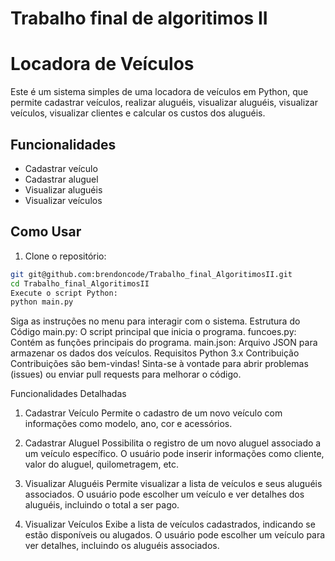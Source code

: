 # Trabalho final de algoritimos II
# Locadora de Veículos

Este é um sistema simples de uma locadora de veículos em Python, que permite cadastrar veículos, realizar aluguéis, visualizar aluguéis, visualizar veículos, visualizar clientes e calcular os custos dos aluguéis.

## Funcionalidades

- Cadastrar veículo
- Cadastrar aluguel
- Visualizar aluguéis
- Visualizar veículos

## Como Usar

1. Clone o repositório:

```bash
git git@github.com:brendoncode/Trabalho_final_AlgoritimosII.git
cd Trabalho_final_AlgoritimosII
Execute o script Python:
python main.py
````
Siga as instruções no menu para interagir com o sistema.
Estrutura do Código
main.py: O script principal que inicia o programa.
funcoes.py: Contém as funções principais do programa.
main.json: Arquivo JSON para armazenar os dados dos veículos.
Requisitos
Python 3.x
Contribuição
Contribuições são bem-vindas! Sinta-se à vontade para abrir problemas (issues) ou enviar pull requests para melhorar o código.


Funcionalidades Detalhadas
1. Cadastrar Veículo
Permite o cadastro de um novo veículo com informações como modelo, ano, cor e acessórios.

2. Cadastrar Aluguel
Possibilita o registro de um novo aluguel associado a um veículo específico. O usuário pode inserir informações como cliente, valor do aluguel, quilometragem, etc.

3. Visualizar Aluguéis
Permite visualizar a lista de veículos e seus aluguéis associados. O usuário pode escolher um veículo e ver detalhes dos aluguéis, incluindo o total a ser pago.

4. Visualizar Veículos
Exibe a lista de veículos cadastrados, indicando se estão disponíveis ou alugados. O usuário pode escolher um veículo para ver detalhes, incluindo os aluguéis associados.


